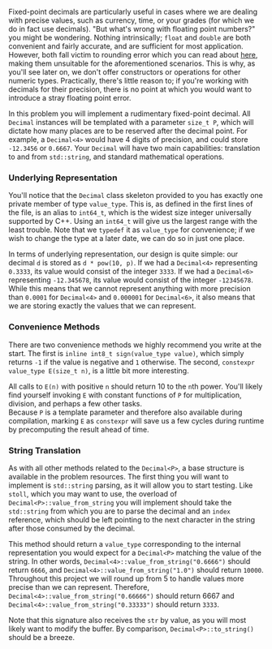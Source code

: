 Fixed-point decimals are particularly useful in cases where we are dealing with precise values, such as currency, time, or your grades (for which we do in fact use decimals).
"But what's wrong with floating point numbers?" you might be wondering.
Nothing intrinsically; `float` and `double` are both convenient and fairly accurate, and are sufficient for most application.
However, both fall victim to rounding error which you can read about [here](https://floating-point-gui.de/basic/), making them unsuitable for the aforementioned scenarios.
This is why, as you'll see later on, we don't offer constructors or operations for other numeric types.
Practically, there's little reason to; if you're working with decimals for their precision, there is no point at which you would want to introduce a stray floating point error.

In this problem you will implement a rudimentary fixed-point decimal.
All `Decimal` instances will be templated with a parameter `size_t P`, which will dictate how many places are to be reserved after the decimal point.
For example, a `Decimal<4>` would have 4 digits of precision, and could store `-12.3456` or `0.6667`.
Your `Decimal` will have two main capabilities: translation to and from `std::string`, and standard mathematical operations.

### Underlying Representation

You'll notice that the `Decimal` class skeleton provided to you has exactly one private member of type `value_type`.
This is, as defined in the first lines of the file, is an alias to `int64_t`, which is the widest size integer universally supported by C++.
Using an `int64_t` will give us the largest range with the least trouble.
Note that we `typedef` it as `value_type` for convenience; if we wish to change the type at a later date, we can do so in just one place.

In terms of underlying representation, our design is quite simple: our decimal `d` is stored as `d * pow(10, p)`.
If we had a `Decimal<4>` representing `0.3333`, its value would consist of the integer `3333`.
If we had a `Decimal<6>` representing `-12.345678`, its value would consist of the integer `-12345678`.
While this means that we cannot represent anything with more precision than `0.0001` for `Decimal<4>` and `0.000001` for `Decimal<6>`, it also means that we are storing exactly the values that we can represent.

### Convenience Methods

There are two convenience methods we highly recommend you write at the start.
The first is `inline int8_t sign(value_type value)`, which simply returns `-1` if the value is negative and `1` otherwise.
The second, `constexpr value_type E(size_t n)`, is a little bit more interesting.
 
All calls to `E(n)` with positive `n` should return 10 to the `n`th power.
You'll likely find yourself invoking `E` with constant functions of `P` for multiplication, division, and perhaps a few other tasks.  
Because `P` is a template parameter and therefore also available during compilation, marking `E` as `constexpr` will save us a few cycles during runtime by precomputing the result ahead of time. 

### String Translation

As with all other methods related to the `Decimal<P>`, a base structure is available in the problem resources.
The first thing you will want to implement is `std::string` parsing, as it will allow you to start testing.
Like `stoll`, which you may want to use, the overload of `Decimal<P>::value_from_string` you will implement should take the `std::string` from which you are to parse the decimal and an `index` reference, which should be left pointing to the next character in the string after those consumed by the decimal.

This method should return a `value_type` corresponding to the internal representation you would expect for a `Decimal<P>` matching the value of the string.
In other words, `Decimal<4>::value_from_string("0.6666")` should return `6666`, and `Decimal<4>::value_from_string("1.0")` should return `10000`.
Throughout this project we will round up from 5 to handle values more precise than we can represent.
Therefore, `Decimal<4>::value_from_string("0.66666")` should return 6667 and `Decimal<4>::value_from_string("0.33333")` should return `3333`.

Note that this signature also receives the `str` by value, as you will most likely want to modify the buffer.
By comparison, `Decimal<P>::to_string()` should be a breeze.
